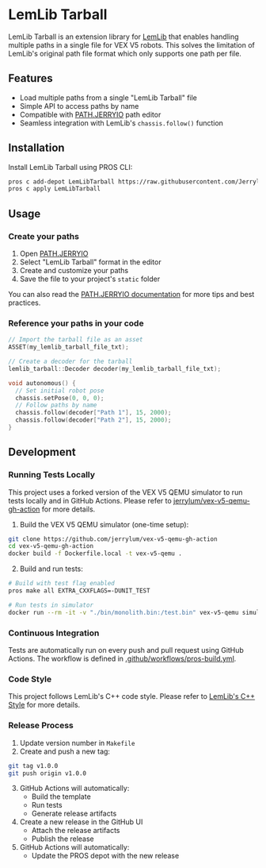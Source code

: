 # LemLib Tarball

LemLib Tarball is an extension library for [LemLib](https://lemlib.readthedocs.io/) that enables handling multiple paths in a single file for VEX V5 robots. This solves the limitation of LemLib's original path file format which only supports one path per file.

## Features

- Load multiple paths from a single "LemLib Tarball" file
- Simple API to access paths by name
- Compatible with [PATH.JERRYIO](https://path.jerryio.com) path editor
- Seamless integration with LemLib's `chassis.follow()` function

## Installation

Install LemLib Tarball using PROS CLI:

```bash
pros c add-depot LemLibTarball https://raw.githubusercontent.com/Jerrylum/LemLibTarball/depot/depot.json
pros c apply LemLibTarball
```

## Usage

### Create your paths

1. Open [PATH.JERRYIO](https://path.jerryio.com)
2. Select "LemLib Tarball" format in the editor
3. Create and customize your paths
4. Save the file to your project's `static` folder

You can also read the [PATH.JERRYIO documentation](https://docs.path.jerryio.com/docs/formats/LemLibTarballFormatV0_5) for more tips and best practices.

### Reference your paths in your code

```cpp
// Import the tarball file as an asset
ASSET(my_lemlib_tarball_file_txt);

// Create a decoder for the tarball
lemlib_tarball::Decoder decoder(my_lemlib_tarball_file_txt);

void autonomous() {
  // Set initial robot pose
  chassis.setPose(0, 0, 0);
  // Follow paths by name
  chassis.follow(decoder["Path 1"], 15, 2000);
  chassis.follow(decoder["Path 2"], 15, 2000);
}
```

## Development

### Running Tests Locally

This project uses a forked version of the VEX V5 QEMU simulator to run tests locally and in GitHub Actions. Please refer to [jerrylum/vex-v5-qemu-gh-action](https://github.com/jerrylum/vex-v5-qemu-gh-action) for more details.

1. Build the VEX V5 QEMU simulator (one-time setup):

```bash
git clone https://github.com/jerrylum/vex-v5-qemu-gh-action
cd vex-v5-qemu-gh-action
docker build -f Dockerfile.local -t vex-v5-qemu .
```

2. Build and run tests:

```bash
# Build with test flag enabled
pros make all EXTRA_CXXFLAGS=-DUNIT_TEST

# Run tests in simulator
docker run --rm -it -v "./bin/monolith.bin:/test.bin" vex-v5-qemu simulator monolith /test.bin
```

### Continuous Integration

Tests are automatically run on every push and pull request using GitHub Actions. The workflow is defined in [.github/workflows/pros-build.yml](.github/workflows/pros-build.yml).

### Code Style

This project follows LemLib's C++ code style. Please refer to [LemLib's C++ Style](https://github.com/LemLib/cpp-style) for more details.

### Release Process

1. Update version number in `Makefile`
2. Create and push a new tag:

```bash
git tag v1.0.0
git push origin v1.0.0
```

3. GitHub Actions will automatically:
   - Build the template
   - Run tests
   - Generate release artifacts
4. Create a new release in the GitHub UI
   - Attach the release artifacts
   - Publish the release
5. GitHub Actions will automatically:
   - Update the PROS depot with the new release
